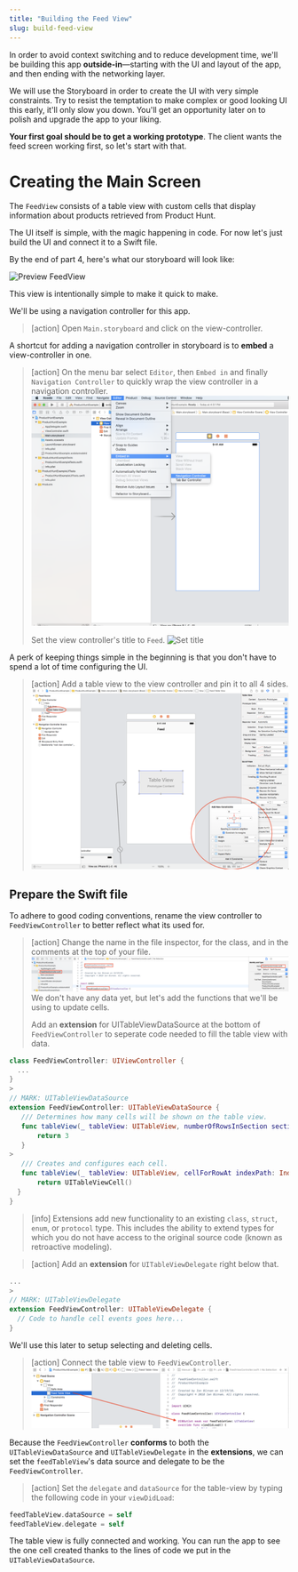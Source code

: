 ```yaml
---
title: "Building the Feed View"
slug: build-feed-view
---
```


In order to avoid context switching and to reduce development time, we'll be building this app **outside-in**—starting with the UI and layout of the app, and then ending with the networking layer.

We will use the Storyboard in order to create the UI with very simple constraints. Try to resist the temptation to make complex or good looking UI this early, it'll only slow you down. You'll get an opportunity later on to polish and upgrade the app to your liking.

**Your first goal should be to get a working prototype**. The client wants the feed screen working first, so let's start with that.

# Creating the Main Screen

The `FeedView` consists of a table view with custom cells that display information about products retrieved from Product Hunt.

The UI itself is simple, with the magic happening in code. For now let's just build the UI and connect it to a Swift file.

By the end of part 4, here's what our storyboard will look like:

![Preview FeedView](assets/feedview-preview.png)

This view is intentionally simple to make it quick to make.

We'll be using a navigation controller for this app.

> [action]
> Open `Main.storyboard` and click on the view-controller.

A shortcut for adding a navigation controller in storyboard is to **embed** a view-controller in one.

> [action]
> On the menu bar select `Editor`, then `Embed in` and finally `Navigation Controller` to quickly wrap the view controller in a navigation controller.
> ![Embedded controller](assets/embed-controller.png)
>
> Set the view controller's title to `Feed`.
> ![Set title](assets/set-controller-title.png)

A perk of keeping things simple in the beginning is that you don't have to spend a lot of time configuring the UI.

> [action]
> Add a table view to the view controller and pin it to all 4 sides.
> ![Add table view](assets/pin-table-view.png)

## Prepare the Swift file

To adhere to good coding conventions, rename the view controller to `FeedViewController` to better reflect what its used for.

> [action]
> Change the name in the file inspector, for the class, and in the comments at the top of your file.
> ![Rename view controller](assets/rename-viewcontroller.png)
We don't have any data yet, but let's add the functions that we'll be using to update cells.
>
> Add an **extension** for UITableViewDataSource at the bottom of `FeedViewController` to seperate code needed to fill the table view with data.
>
``` swift
class FeedViewController: UIViewController {
  ...
}
>
// MARK: UITableViewDataSource
extension FeedViewController: UITableViewDataSource {
   /// Determines how many cells will be shown on the table view.
   func tableView(_ tableView: UITableView, numberOfRowsInSection section: Int) -> Int {
       return 3
   }
>
   /// Creates and configures each cell.
   func tableView(_ tableView: UITableView, cellForRowAt indexPath: IndexPath) -> UITableViewCell {
       return UITableViewCell()
  }
}
```

<!-- -->

> [info]
> Extensions add new functionality to an existing `class`, `struct`, `enum`, or `protocol` type.
> This includes the ability to extend types for which you do not have access to the original source code (known as retroactive modeling).

<!-- -->

> [action]
> Add an **extension** for `UITableViewDelegate` right below that.
>
``` swift
...
>
// MARK: UITableViewDelegate
extension FeedViewController: UITableViewDelegate {
  // Code to handle cell events goes here...
}
```

We'll use this later to setup selecting and deleting cells.

> [action]
> Connect the table view to `FeedViewController`.
> ![Connect outlet](assets/connect-outlet.png)

Because the `FeedViewController` **conforms** to both the `UITableViewDataSource` and `UITableViewDelegate` in the **extensions**, we can set the `feedTableView`'s data source and delegate to be the `FeedViewController`.

> [action]
> Set the `delegate` and `dataSource` for the table-view by typing the following code in your `viewDidLoad`:
>
```swift
feedTableView.dataSource = self
feedTableView.delegate = self
```
>

The table view is fully connected and working. You can run the app to see the one cell created thanks to the lines of code we put in the `UITableViewDataSource`.
